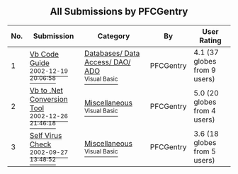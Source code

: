 ﻿<div align="center">

## All Submissions by PFCGentry

</div>

No.  | Submission | Category | By   | User Rating
---- | ---------- | -------- | ---- | -----------
1 | [Vb Code Guide<br /><sup>2002-12-19 20:06:58</sup>](https://github.com/Planet-Source-Code/pfcgentry-vb-code-guide__1-41762) | [Databases/ Data Access/ DAO/ ADO<br /><sup>Visual Basic</sup>](../ByCategory/databases-data-access-dao-ado__1-6.md) | PFCGentry | 4.1 (37 globes from 9 users)
2 | [Vb to \.Net Conversion Tool<br /><sup>2002-12-26 21:46:18</sup>](https://github.com/Planet-Source-Code/pfcgentry-vb-to-net-conversion-tool__1-41884) | [Miscellaneous<br /><sup>Visual Basic</sup>](../ByCategory/miscellaneous__1-1.md) | PFCGentry | 5.0 (20 globes from 4 users)
3 | [Self Virus Check<br /><sup>2002-09-27 13:48:52</sup>](https://github.com/Planet-Source-Code/pfcgentry-self-virus-check__1-39344) | [Miscellaneous<br /><sup>Visual Basic</sup>](../ByCategory/miscellaneous__1-1.md) | PFCGentry | 3.6 (18 globes from 5 users)
